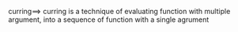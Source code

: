 curring==> curring is a technique of evaluating function with multiple argument, into a sequence of function with a single agrument